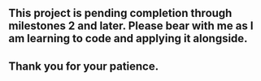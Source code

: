 ## This project is pending completion through milestones 2 and later. Please bear with me as I am learning to code and applying it alongside.
## Thank you for your patience.
